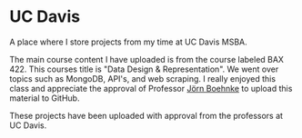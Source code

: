 # UC Davis
 A place where I store projects from my time at UC Davis MSBA.
 
 The main course content I have uploaded is from the course labeled BAX 422. This courses title is "Data Design & Representation". We went over topics such as MongoDB, API's, and web scraping. I really enjoyed this class and appreciate the approval of Professor [Jörn Boehnke](https://jboehnke.com/) to upload this material to GitHub.
 
 These projects have been uploaded with approval from the professors at UC Davis.